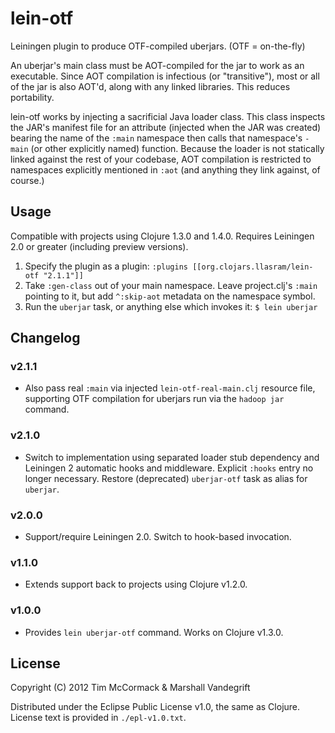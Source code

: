 # lein-otf

Leiningen plugin to produce OTF-compiled uberjars. (OTF = on-the-fly)

An uberjar's main class must be AOT-compiled for the jar to work as an
executable. Since AOT compilation is infectious (or "transitive"), most or all
of the jar is also AOT'd, along with any linked libraries. This reduces
portability.

lein-otf works by injecting a sacrificial Java loader class.  This class
inspects the JAR's manifest file for an attribute (injected when the JAR was
created) bearing the name of the `:main` namespace then calls that namespace's
`-main` (or other explicitly named) function.  Because the loader is not
statically linked against the rest of your codebase, AOT compilation is
restricted to namespaces explicitly mentioned in `:aot` (and anything they link
against, of course.)

## Usage

Compatible with projects using Clojure 1.3.0 and 1.4.0.  Requires Leiningen 2.0
or greater (including preview versions).

1. Specify the plugin as a plugin: 
   `:plugins [[org.clojars.llasram/lein-otf "2.1.1"]]`
2. Take `:gen-class` out of your main namespace.  Leave project.clj's `:main`
   pointing to it, but add `^:skip-aot` metadata on the namespace symbol.
3. Run the `uberjar` task, or anything else which invokes it:
   `$ lein uberjar`

## Changelog

### v2.1.1

* Also pass real `:main` via injected `lein-otf-real-main.clj`
  resource file, supporting OTF compilation for uberjars run via the
  `hadoop jar` command.

### v2.1.0

* Switch to implementation using separated loader stub dependency and Leiningen
  2 automatic hooks and middleware.  Explicit `:hooks` entry no longer
  necessary.  Restore (deprecated) `uberjar-otf` task as alias for `uberjar`.

### v2.0.0

* Support/require Leiningen 2.0.  Switch to hook-based invocation.

### v1.1.0

* Extends support back to projects using Clojure v1.2.0.

### v1.0.0

* Provides `lein uberjar-otf` command. Works on Clojure v1.3.0.

## License

Copyright (C) 2012 Tim McCormack & Marshall Vandegrift

Distributed under the Eclipse Public License v1.0, the same as Clojure.
License text is provided in `./epl-v1.0.txt`.
